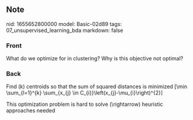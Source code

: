 ## Note
nid: 1655652800000
model: Basic-02d89
tags: 07_unsupervised_learning_bda
markdown: false

### Front
What do we optimize for in clustering? Why is this objective not optimal?

### Back
Find \(k\) centroids so that the sum of squared distances is minimized
\[\min \sum_{l=1}^{k} \sum_{x_{j} \in C_{i}}\left(x_{j}-\mu_{i}\right)^{2}\]

This optimization problem is hard to solve \(\rightarrow\) heuristic approaches needed
